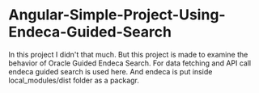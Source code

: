 # Angular-Simple-Project-Using-Endeca-Guided-Search
In this project I didn't that much. But this project is made to examine the behavior of Oracle Guided Endeca Search. For data fetching and API call endeca guided search is used here. And endeca is put inside local_modules/dist folder as a packagr.

